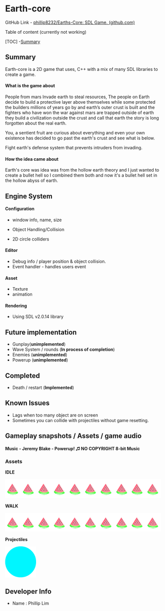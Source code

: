 

# Earth-core

GitHub Link - [phillip8232/Earths-Core: SDL Game. (github.com)](https://github.com/phillip8232/Earths-Core)

Table of content (currently not working)

[TOC]
-[Summary](#summary)

## Summary

Earth-core is a 2D game that uses, C++ with a mix of many SDL libraries to create a game.

#### What is the game about

People from mars Invade earth to steal resources, The people on Earth decide to build a protective layer above themselves while some protected the builders millions of years go by and earth’s outer crust is built and the fighters who have won the war against mars are trapped outside of earth they build a civilization outside the crust and call that earth the story is long forgotten about the real earth.

You, a sentient fruit are curious about everything and even your own existence has decided to go past the earth's crust and see what is below.

Fight earth's defense system that prevents intruders from invading.

#### How the idea came about

Earth's core was idea was from the hollow earth theory and I just wanted to create a bullet hell so I combined them both and now it's a bullet hell set in the hollow abyss of earth.

## Engine System

#### Configuration 

- window info, name, size

- Object Handling/Collision


- 2D circle colliders 

#### Editor 

- Debug info / player position & object collision.
- Event handler - handles users event

#### Asset

- Texture
- animation

#### Rendering

- Using SDL v2.0.14 library

## Future implementation

- Gunplay(**unimplemented**)
- Wave System / rounds (**In process of completion**)
- Enemies (**unimplemented**)
- Powerup (**unimplemented**)

## Completed 

- Death / restart (**Implemented**)

## Known Issues

- Lags when too many object are on screen
- Sometimes you can collide with projectiles without game resetting.

## Gameplay snapshots / Assets / game audio

#### **Music** - Jeremy Blake - Powerup! ♫ NO COPYRIGHT 8-bit Music

### Assets

**IDLE**

![Idle](https://raw.githubusercontent.com/phillip8232/Earths-Core/master/Assets/player.idle.png)

**WALK**

![Walk](https://raw.githubusercontent.com/phillip8232/Earths-Core/master/Assets/player.walking.png)

**Projectiles**


<img src="https://raw.githubusercontent.com/phillip8232/Earths-Core/master/Assets/collider.png" width="100" height="100" />




## Developer Info

- Name : Phillip Lim
